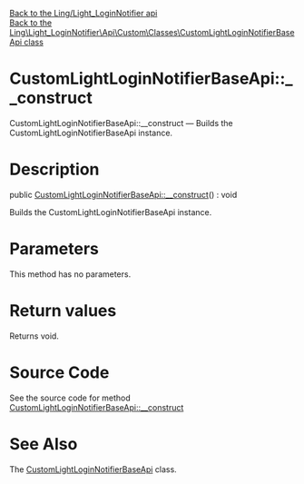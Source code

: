 [Back to the Ling/Light_LoginNotifier api](https://github.com/lingtalfi/Light_LoginNotifier/blob/master/doc/api/Ling/Light_LoginNotifier.md)<br>
[Back to the Ling\Light_LoginNotifier\Api\Custom\Classes\CustomLightLoginNotifierBaseApi class](https://github.com/lingtalfi/Light_LoginNotifier/blob/master/doc/api/Ling/Light_LoginNotifier/Api/Custom/Classes/CustomLightLoginNotifierBaseApi.md)


CustomLightLoginNotifierBaseApi::__construct
================



CustomLightLoginNotifierBaseApi::__construct — Builds the CustomLightLoginNotifierBaseApi instance.




Description
================


public [CustomLightLoginNotifierBaseApi::__construct](https://github.com/lingtalfi/Light_LoginNotifier/blob/master/doc/api/Ling/Light_LoginNotifier/Api/Custom/Classes/CustomLightLoginNotifierBaseApi/__construct.md)() : void




Builds the CustomLightLoginNotifierBaseApi instance.




Parameters
================

This method has no parameters.


Return values
================

Returns void.








Source Code
===========
See the source code for method [CustomLightLoginNotifierBaseApi::__construct](https://github.com/lingtalfi/Light_LoginNotifier/blob/master/Api/Custom/Classes/CustomLightLoginNotifierBaseApi.php#L21-L24)


See Also
================

The [CustomLightLoginNotifierBaseApi](https://github.com/lingtalfi/Light_LoginNotifier/blob/master/doc/api/Ling/Light_LoginNotifier/Api/Custom/Classes/CustomLightLoginNotifierBaseApi.md) class.



